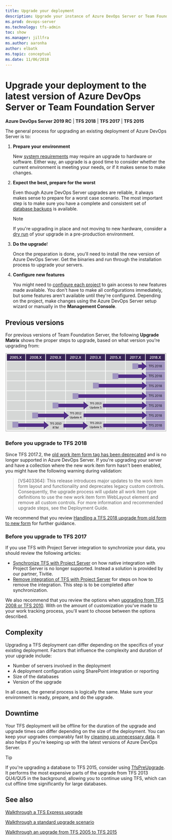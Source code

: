```yaml
---
title: Upgrade your deployment
description: Upgrade your instance of Azure DevOps Server or Team Foundation Server to the latest version
ms.prod: devops-server
ms.technology: tfs-admin
toc: show
ms.manager: jillfra
ms.author: aaronha
author: elbatk
ms.topic: conceptual
ms.date: 11/06/2018
---
```


# Upgrade your deployment to the latest version of Azure DevOps Server or Team Foundation Server

**Azure DevOps Server 2019 RC** | **TFS 2018** | **TFS 2017** | **TFS 2015**

The general process for upgrading an existing deployment of Azure DevOps Server is to:

1. **Prepare your environment**

    New [system requirements](../requirements.md) may require an upgrade to hardware or software. Either way, an upgrade is a good time to consider whether the current environment is meeting your needs, or if it makes sense to make changes.

1. **Expect the best, prepare for the worst**

    Even though Azure DevOps Server upgrades are reliable, it always makes sense to prepare for a worst case scenario. The most important step is to make sure you have a complete and consistent set of [database backups](../admin/backup/config-backup-sched-plan.md) is available.

    > [!NOTE]
    > If you're upgrading in place and not moving to new hardware, consider a [dry run](pre-production.md) of your upgrade in a pre-production environment.

1. **Do the upgrade**!

    Once the preparation is done, you'll need to install the new version of Azure DevOps Server. Get the binaries and run through the installation process to upgrade your servers.

1. **Configure new features**

    You might need to [configure each project](/azure/devops/work/customize/configure-features-after-upgrade) to gain access to new features made available. You don't have to make all configurations immediately, but some features aren't available until they're configured. Depending on the project, make changes using the Azure DevOps Server setup wizard or manually in the **Management Console**.

## Previous versions

For previous versions of Team Foundation Server, the following **Upgrade Matrix** shows the proper steps to upgrade, based on what version you're upgrading from:

![TFS 2018 Upgrade path matrix for all versions](../_img/tfs2018upgradematrix.png)

### Before you upgrade to TFS 2018

Since TFS 2017.2, the [old work item form <Layout> tag has been deprecated](https://blogs.msdn.microsoft.com/devops/2017/05/22/announcing-the-deprecation-of-the-old-work-item-form-in-tfs/) and is no longer supported in Azure DevOps Server. If you're upgrading your server and have a collection where the new work item form hasn't been enabled, you might have the following warning during validation:

> [VS403364]: This release introduces major updates to the work item form layout and functionality and deprecates legacy custom controls. Consequently, the upgrade process will update all work item type definitions to use the new work item form WebLayout element and remove all custom controls. For more information and recommended upgrade steps, see the Deployment Guide.

We recommend that you review [Handling a TFS 2018 upgrade from old form to new form](https://blogs.msdn.microsoft.com/devops/2017/05/22/announcing-the-deprecation-of-the-old-work-item-form-in-tfs) for further guidance.

### Before you upgrade to TFS 2017

If you use TFS with Project Server integration to synchronize your data, you should review the following articles:  

- [Synchronize TFS with Project Server](/azure/devops/work/tfs-ps-sync/sync-ps-tfs) on how native integration with Project Server is no longer supported. Instead a solution is provided by our partner, Tivitie.
- [Remove integration of TFS with Project Server](/azure/devops/work/tfs-ps-sync/remove-tfs-ps-integration) for steps on how to remove the integration. This step is to be completed after synchronization.

We also recommend that you review the options when [upgrading from TFS 2008 or TFS 2010](/azure/devops/work/customize/upgrade-tfs-2008-or-2010). With on the amount of customization you've made to your work tracking process, you'll want to choose between the options described.  

## Complexity

Upgrading a TFS deployment can differ depending on the specifics of your existing deployment. Factors that influence the complexity and duration of your upgrade include:

- Number of servers involved in the deployment
- A deployment configuration using SharePoint integration or reporting
- Size of the databases
- Version of the upgrade

In all cases, the general process is logically the same. Make sure your environment is ready, prepare, and do the upgrade.

## Downtime

Your TFS deployment will be offline for the duration of the upgrade and upgrade times can differ depending on the size of the deployment. You can keep your upgrades comparably fast by [cleaning up unnecessary data](/azure/devops/tfs-server/upgrade/clean-up-data). It also helps if you're keeping up with the latest versions of Azure DevOps Server.

> [!TIP]
> If you're upgrading a database to TFS 2015, consider using [TfsPreUpgrade](pre-upgrade.md). It performs the most expensive parts of the upgrade from TFS 2013 QU4/QU5 in the background, allowing you to continue using TFS, which can cut offline time significantly for large databases.

## See also

[Walkthrough a TFS Express upgrade](express.md)

[Walkthrough a standard upgrade scenario](walkthrough.md)

[Walkthrough an upgrade from TFS 2005 to TFS 2015](tfs-2005-to-2015.md)